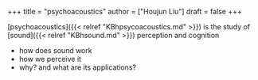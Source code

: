 +++
title = "psychoacoustics"
author = ["Houjun Liu"]
draft = false
+++

[psychoacoustics]({{< relref "KBhpsycoacoustics.md" >}}) is the study of [sound]({{< relref "KBhsound.md" >}}) perception and cognition

-   how does sound work
-   how we perceive it
-   why? and what are its applications?